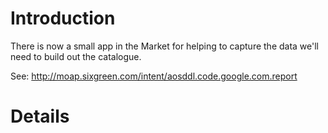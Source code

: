 # Introduction #

There is now a small app in the Market for helping to capture the data we'll need to build out the catalogue.

See: http://moap.sixgreen.com/intent/aosddl.code.google.com.report


# Details #
